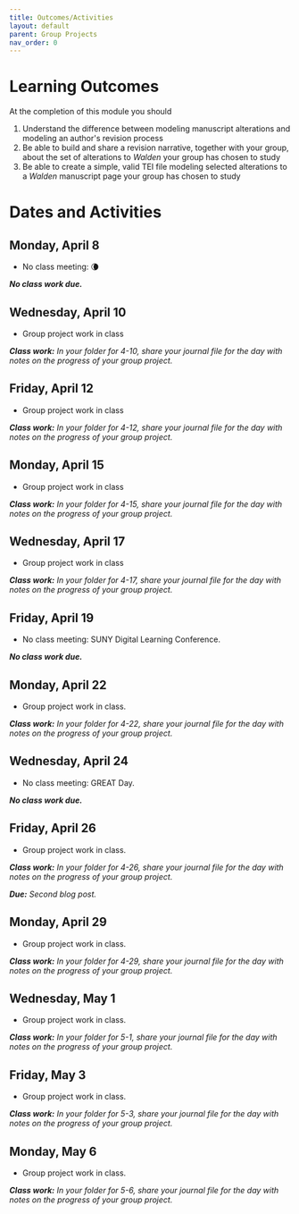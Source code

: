 ```yaml
---
title: Outcomes/Activities
layout: default
parent: Group Projects
nav_order: 0
---
```


# Learning Outcomes

At the completion of this module you should

1. Understand the difference between modeling manuscript alterations and modeling an author's revision process
2. Be able to build and share a revision narrative, together with your group, about the set of alterations to *Walden* your group has chosen to study
3. Be able to create a simple, valid TEI file modeling selected alterations to a *Walden* manuscript page your group has chosen to study

# Dates and Activities

## Monday, April 8

- No class meeting: 🌘

***No class work due.***

## Wednesday, April 10

- Group project work in class

***Class work:*** *In your folder for 4-10, share your journal file for the day with notes on the progress of your group project.*

## Friday, April 12

- Group project work in class

***Class work:*** *In your folder for 4-12, share your journal file for the day with notes on the progress of your group project.*

## Monday, April 15

- Group project work in class

***Class work:*** *In your folder for 4-15, share your journal file for the day with notes on the progress of your group project.*

## Wednesday, April 17

- Group project work in class

***Class work:*** *In your folder for 4-17, share your journal file for the day with notes on the progress of your group project.*

## Friday, April 19

- No class meeting: SUNY Digital Learning Conference.

***No class work due.***

## Monday, April 22

- Group project work in class.

***Class work:*** *In your folder for 4-22, share your journal file for the day with notes on the progress of your group project.*

## Wednesday, April 24

- No class meeting: GREAT Day.

***No class work due.***

## Friday, April 26

- Group project work in class.

***Class work:*** *In your folder for 4-26, share your journal file for the day with notes on the progress of your group project.*

***Due:*** *Second blog post.*

## Monday, April 29

- Group project work in class.

***Class work:*** *In your folder for 4-29, share your journal file for the day with notes on the progress of your group project.*

## Wednesday, May 1

- Group project work in class.

***Class work:*** *In your folder for 5-1, share your journal file for the day with notes on the progress of your group project.*

## Friday, May 3

- Group project work in class.

***Class work:*** *In your folder for 5-3, share your journal file for the day with notes on the progress of your group project.*

## Monday, May 6

- Group project work in class.

***Class work:*** *In your folder for 5-6, share your journal file for the day with notes on the progress of your group project.*